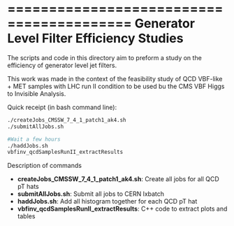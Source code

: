 =========================================
Generator Level Filter Efficiency Studies
=========================================

The scripts and code in this directory aim to preform a study on the efficiency of generator level jet filters. 

This work was made in the context of the feasibility study of QCD VBF-like + MET samples with LHC run II condition to be used bu the CMS VBF Higgs to Invisible Analysis.

Quick receipt (in bash command line):
```bash
./createJobs_CMSSW_7_4_1_patch1_ak4.sh
./submitAllJobs.sh 

#Wait a few hours
./haddJobs.sh
vbfinv_qcdSamplesRunII_extractResults
```

Description of commands
* **createJobs_CMSSW_7_4_1_patch1_ak4.sh**: Create all jobs for all QCD pT hats
* **submitAllJobs.sh**: Submit all jobs to CERN lxbatch
* **haddJobs.sh**: Add all histogram together for each QCD pT hat
* **vbfinv_qcdSamplesRunII_extractResults**: C++ code to extract plots and tables
